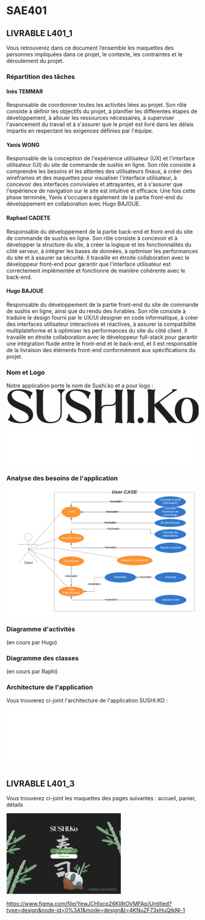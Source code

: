 # SAE401

## LIVRABLE  L401_1
Vous retrouverez dans ce document l’ensemble les maquettes des personnes impliquées dans ce projet, le contexte, les contraintes et le déroulement du projet.

### Répartition des tâches

#### Inès TEMMAR
Responsable de coordonner toutes les activités liées au projet. Son rôle consiste à définir les objectifs du projet, à planifier les différentes étapes de développement, à allouer les ressources nécessaires, à superviser l'avancement du travail et à s'assurer que le projet est livré dans les délais impartis en respectant les exigences définies par l'équipe.

#### Yanis WONG
Responsable de la conception de l'expérience utilisateur (UX) et l'interface utilisateur (UI) du site de commande de sushis en ligne. Son rôle consiste à comprendre les besoins et les attentes des utilisateurs finaux, à créer des wireframes et des maquettes pour visualiser l'interface utilisateur, à concevoir des interfaces conviviales et attrayantes, et à s'assurer que l'expérience de navigation sur le site est intuitive et efficace. Une fois cette phase terminée, Yanis s'occupera également de la partie front-end du développement en collaboration avec Hugo BAJOUE.

#### Raphael CADETE
Responsable du développement de la partie back-end et front-end du site de commande de sushis en ligne. Son rôle consiste à concevoir et à développer la structure du site, à créer la logique et les fonctionnalités du côté serveur, à intégrer les bases de données, à optimiser les performances du site et à assurer sa sécurité. Il travaille en étroite collaboration avec le développeur front-end pour garantir que l'interface utilisateur est correctement implémentée et fonctionne de manière cohérente avec le back-end.

#### Hugo BAJOUE
Responsable du développement de la partie front-end du site de commande de sushis en ligne, ainsi que du rendu des livrables. Son rôle consiste à traduire le design fourni par le UX/UI designer en code informatique, à créer des interfaces utilisateur interactives et réactives, à assurer la compatibilité multiplateforme et à optimiser les performances du site du côté client. Il travaille en étroite collaboration avec le développeur full-stack pour garantir une intégration fluide entre le front-end et le back-end, et il est responsable de la livraison des éléments front-end conformément aux spécifications du projet.

### Nom et Logo
Notre application porte le nom de Sushi.ko et a pour logo :
![Version nuit](images/logo_noir.png)

![Version clair](images/logo_blanc.png)

### Analyse des besoins de l'application
![USER CASE](images/User_Case_SUSHI.png)

### Diagramme d'activités
(en cours par Hugo)

### Diagramme des classes
(en cours par Raphi)

### Architecture de l'application
Vous trouverez ci-joint l'architecture de l'application SUSHI.KO :

![Architecture](architecture.txt)

## LIVRABLE  L401_3
Vous trouverez ci-joint les maquettes des pages suivantes : accueil, panier, détails

![Page d'accueil](images/Accueil.png)

https://www.figma.com/file/YewJCHIxcp26KI8tOVMFAp/Untitled?type=design&node-id=0%3A1&mode=design&t=4KNuZF73xHuQtkNl-1
